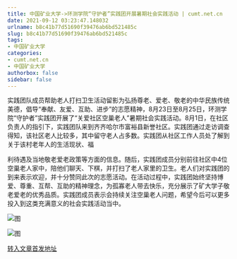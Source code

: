 ```yaml
---
title: 中国矿业大学->环测学院“守护者”实践团开展暑期社会实践活动 | cumt.net.cn
date: 2021-09-12 03:23:47.148032
urlname: b8c41b77d51690f39476ab6bd521485c
slug: b8c41b77d51690f39476ab6bd521485c
tags: 
- 中国矿业大学
categories:
- cumt.net.cn
- 中国矿业大学
authorbox: false
sidebar: false
---
```

实践团队成员帮助老人打扫卫生活动留影为弘扬尊老、爱老、敬老的中华民族传统美德，倡导“奉献、友爱、互助、进步”的志愿精神，8月23日至8月25日，环测学院“守护者”实践团开展了“关爱社区空巢老人”暑期社会实践活动。8月1日，在社区负责人的指引下，实践团队来到齐齐哈尔市富裕县新誉社区。实践团通过走访调查得知，该社区老人比较多，其中留守老人占多数。实践团从社区工作人员处了解到关于该村老年人的生活现状、福
<!--more-->
利待遇及当地敬老爱老政策等方面的信息。随后，实践团成员分别前往社区中4位空巢老人家中，陪他们聊天、下棋，并打扫了老人家里的卫生。老人们对实践团的到来表示欢迎，并十分赞同此次的志愿活动。在活动过程中，实践团始终坚持博爱、尊重、互帮、互助的精神理念，为孤寡老人带去快乐，充分展示了矿大学子敬老爱老的优秀品质。实践团成员表示会持续关注空巢老人问题，希望今后可以更多投入到这类充满意义的社会实践活动当中。

![图](http://xwzx.cumt.edu.cn/_upload/article/images/91/96/969b01974fc4868358a0a9ca718f/57dee63d-c864-4928-88ad-0be592fb47ee.jpg)

![图](http://xwzx.cumt.edu.cn/_upload/article/images/91/96/969b01974fc4868358a0a9ca718f/e829730d-4eb0-4d6e-b8e7-9904156f4324.jpg)

[转入文章首发地址](http://xwzx.cumt.edu.cn/3e/f8/c523a605944/page.htm)